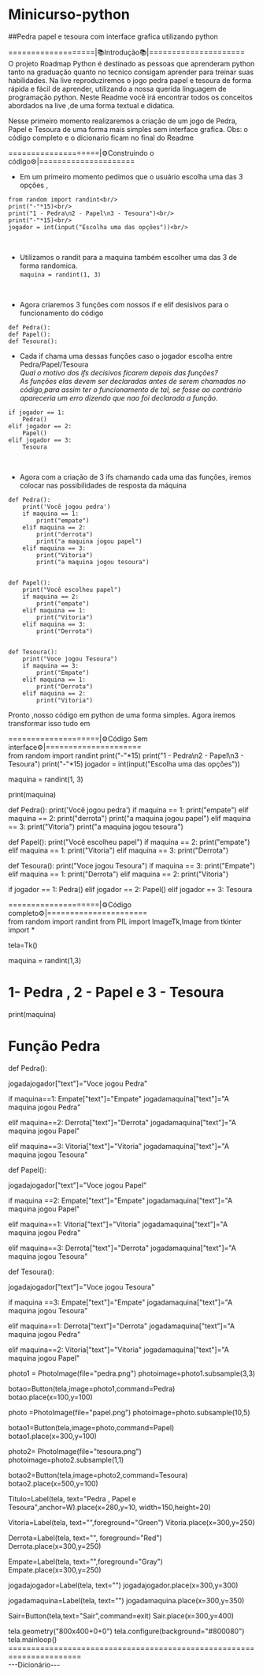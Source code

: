# Minicurso-python
##Pedra papel e tesoura com interface grafica utilizando python<br/>

===================|📚Introdução📚|=====================<br/>
O projeto Roadmap Python é destinado as pessoas que aprenderam python tanto na graduação quanto no tecnico consigam aprender para treinar suas habilidades. Na live reproduziremos o jogo pedra papel e tesoura de forma rápida e fácil de aprender, utilizando a nossa querida linguagem de programação python.
Neste Readme você irá encontrar todos os conceitos abordados na live ,de uma forma textual e didatica.

Nesse primeiro momento realizaremos a criação de um jogo de Pedra, Papel e Tesoura de uma forma mais simples sem interface grafica.
Obs: o código completo e o dicionario ficam no final do Readme<br/>

====================|⚙️Construindo o código⚙️|=====================<br/>
* Em um primeiro momento pedimos que o usuário escolha uma das 3 opções , 
```
from random import randint<br/>
print("-"*15)<br/>
print("1 - Pedra\n2 - Papel\n3 - Tesoura")<br/>
print("-"*15)<br/>
jogador = int(input("Escolha uma das opções"))<br/>
```
<br/>

* Utilizamos o randit para a maquina também escolher uma das 3 de forma randomica.<br/>
```maquina = randint(1, 3)```
<br/>

* Agora criaremos 3 funções com nossos if e elif desisivos para o funcionamento do código
```
def Pedra():
def Papel():
def Tesoura():
```

* Cada if chama uma dessas funçôes caso o jogador escolha entre Pedra/Papel/Tesoura<br/>
_Qual o motivo dos ifs decisivos ficarem depois das funções?<br/>
As funções elas devem ser declaradas antes de serem chamadas no código,para assim ter o funcionamento de tal,
se fosse ao contrário apareceria um erro dizendo que nao foi declarada a função._<br/>
```
if jogador == 1:
    Pedra()
elif jogador == 2:
    Papel()
elif jogador == 3:
    Tesoura
```
<br/>

* Agora com a criação de 3 ifs chamando cada uma das funções, iremos colocar nas possibilidades de resposta da máquina
```
def Pedra():
    print('Você jogou pedra')
    if maquina == 1:
        print("empate")
    elif maquina == 2:
        print("derrota")
        print("a maquina jogou papel")
    elif maquina == 3:
        print("Vitoria")
        print("a maquina jogou tesoura")


def Papel():
    print("Você escolheu papel")
    if maquina == 2:
        print("empate")
    elif maquina == 1:
        print("Vitoria")
    elif maquina == 3:
        print("Derrota")


def Tesoura():
    print("Voce jogou Tesoura")
    if maquina == 3:
        print("Empate")
    elif maquina == 1:
        print("Derrota")
    elif maquina == 2:
        print("Vitoria")
 ```

Pronto ,nosso código em python de uma forma simples.
Agora iremos transformar isso tudo em 

====================|⚙️Código Sem interface⚙️|=====================<br/>
from random import randint
print("-"*15)
print("1 - Pedra\n2 - Papel\n3 - Tesoura")
print("-"*15)
jogador = int(input("Escolha uma das opções"))

maquina = randint(1, 3)

print(maquina)


def Pedra():
    print('Você jogou pedra')
    if maquina == 1:
        print("empate")
    elif maquina == 2:
        print("derrota")
        print("a maquina jogou papel")
    elif maquina == 3:
        print("Vitoria")
        print("a maquina jogou tesoura")


def Papel():
    print("Você escolheu papel")
    if maquina == 2:
        print("empate")
    elif maquina == 1:
        print("Vitoria")
    elif maquina == 3:
        print("Derrota")


def Tesoura():
    print("Voce jogou Tesoura")
    if maquina == 3:
        print("Empate")
    elif maquina == 1:
        print("Derrota")
    elif maquina == 2:
        print("Vitoria")


if jogador == 1:
    Pedra()
elif jogador == 2:
    Papel()
elif jogador == 3:
    Tesoura

====================|⚙️Código completo⚙️|======================<br/>
from random import randint
from PIL import ImageTk,Image
from tkinter import *

tela=Tk()

maquina = randint(1,3)
# 1- Pedra , 2 - Papel e 3 - Tesoura 

print(maquina)

# Função Pedra
def Pedra():

  jogadajogador["text"]="Voce jogou Pedra"

  if maquina==1:
    Empate["text"]="Empate"
    jogadamaquina["text"]="A maquina jogou Pedra"

  elif maquina==2:
    Derrota["text"]="Derrota"
    jogadamaquina["text"]="A maquina jogou Papel"

  elif maquina==3:
     Vitoria["text"]="Vitoria"
     jogadamaquina["text"]="A maquina jogou Tesoura"



def Papel():

  jogadajogador["text"]="Voce jogou Papel"


  if maquina ==2:
    Empate["text"]="Empate"
    jogadamaquina["text"]="A maquina jogou Papel"

  elif maquina==1:
    Vitoria["text"]="Vitoria"
    jogadamaquina["text"]="A maquina jogou Pedra"  

  elif maquina==3:
    Derrota["text"]="Derrota"
    jogadamaquina["text"]="A maquina jogou Tesoura"


def Tesoura():

  jogadajogador["text"]="Voce jogou Tesoura"


  if maquina ==3:
    Empate["text"]="Empate"
    jogadamaquina["text"]="A maquina jogou Tesoura"


  elif maquina==1:
     Derrota["text"]="Derrota"
     jogadamaquina["text"]="A maquina jogou Pedra"

  elif maquina==2:
    Vitoria["text"]="Vitoria"
    jogadamaquina["text"]="A maquina jogou Papel"     


photo1 = PhotoImage(file="pedra.png")
photoimage=photo1.subsample(3,3)

botao=Button(tela,image=photo1,command=Pedra)
botao.place(x=100,y=100)

photo =PhotoImage(file="papel.png")
photoimage=photo.subsample(10,5)

botao1=Button(tela,image=photo,command=Papel)
botao1.place(x=300,y=100)


photo2= PhotoImage(file="tesoura.png")
photoimage=photo2.subsample(1,1)

botao2=Button(tela,image=photo2,command=Tesoura)
botao2.place(x=500,y=100)


Titulo=Label(tela, text="Pedra , Papel e Tesoura",anchor=W).place(x=280,y=10, width=150,height=20)

Vitoria=Label(tela, text="",foreground="Green")
Vitoria.place(x=300,y=250)

Derrota=Label(tela, text="", foreground="Red")
Derrota.place(x=300,y=250)

Empate=Label(tela, text="",foreground="Gray")
Empate.place(x=300,y=250)


jogadajogador=Label(tela, text="")
jogadajogador.place(x=300,y=300)


jogadamaquina=Label(tela, text="")
jogadamaquina.place(x=300,y=350)


Sair=Button(tela,text="Sair",command=exit)
Sair.place(x=300,y=400)


tela.geometry("800x400+0+0")
tela.configure(background="#800080")
tela.mainloop()<br/>
======================================================================<br/>
---Dicionário---<br/>
<br/>
<br/>
<br/>
<br/>
<br/>
